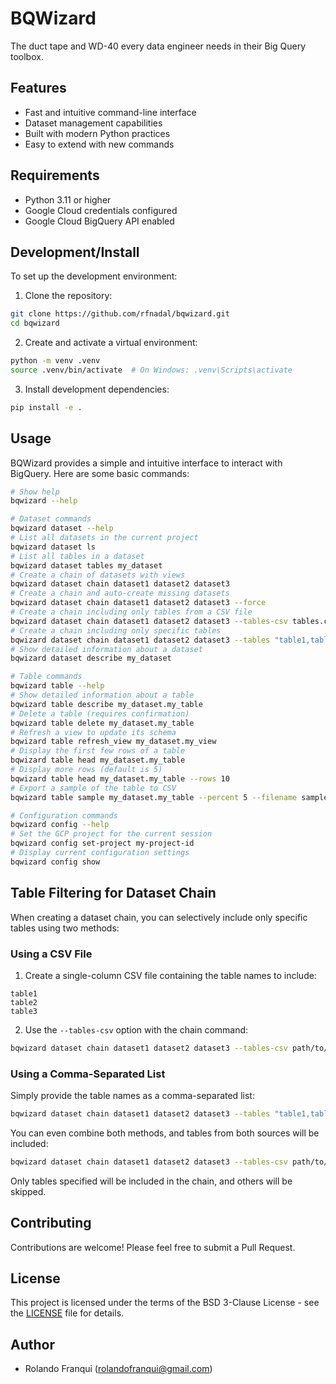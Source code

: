# BQWizard

The duct tape and WD-40 every data engineer needs in their Big Query toolbox.

## Features

- Fast and intuitive command-line interface
- Dataset management capabilities
- Built with modern Python practices
- Easy to extend with new commands

## Requirements

- Python 3.11 or higher
- Google Cloud credentials configured
- Google Cloud BigQuery API enabled

## Development/Install

To set up the development environment:

1. Clone the repository:
```bash
git clone https://github.com/rfnadal/bqwizard.git
cd bqwizard
```

2. Create and activate a virtual environment:
```bash
python -m venv .venv
source .venv/bin/activate  # On Windows: .venv\Scripts\activate
```

3. Install development dependencies:
```bash
pip install -e .
```

## Usage

BQWizard provides a simple and intuitive interface to interact with BigQuery. Here are some basic commands:

```bash
# Show help
bqwizard --help

# Dataset commands
bqwizard dataset --help
# List all datasets in the current project
bqwizard dataset ls
# List all tables in a dataset
bqwizard dataset tables my_dataset
# Create a chain of datasets with views
bqwizard dataset chain dataset1 dataset2 dataset3
# Create a chain and auto-create missing datasets
bqwizard dataset chain dataset1 dataset2 dataset3 --force
# Create a chain including only tables from a CSV file
bqwizard dataset chain dataset1 dataset2 dataset3 --tables-csv tables.csv
# Create a chain including only specific tables
bqwizard dataset chain dataset1 dataset2 dataset3 --tables "table1,table2,table3"
# Show detailed information about a dataset
bqwizard dataset describe my_dataset

# Table commands
bqwizard table --help
# Show detailed information about a table
bqwizard table describe my_dataset.my_table
# Delete a table (requires confirmation)
bqwizard table delete my_dataset.my_table
# Refresh a view to update its schema
bqwizard table refresh_view my_dataset.my_view
# Display the first few rows of a table
bqwizard table head my_dataset.my_table
# Display more rows (default is 5)
bqwizard table head my_dataset.my_table --rows 10
# Export a sample of the table to CSV
bqwizard table sample my_dataset.my_table --percent 5 --filename sample.csv

# Configuration commands
bqwizard config --help
# Set the GCP project for the current session
bqwizard config set-project my-project-id
# Display current configuration settings
bqwizard config show
```

## Table Filtering for Dataset Chain

When creating a dataset chain, you can selectively include only specific tables using two methods:

### Using a CSV File

1. Create a single-column CSV file containing the table names to include:
```
table1
table2
table3
```

2. Use the `--tables-csv` option with the chain command:
```bash
bqwizard dataset chain dataset1 dataset2 dataset3 --tables-csv path/to/tables.csv
```

### Using a Comma-Separated List

Simply provide the table names as a comma-separated list:
```bash
bqwizard dataset chain dataset1 dataset2 dataset3 --tables "table1,table2,table3"
```

You can even combine both methods, and tables from both sources will be included:
```bash
bqwizard dataset chain dataset1 dataset2 dataset3 --tables-csv path/to/tables.csv --tables "table4,table5"
```

Only tables specified will be included in the chain, and others will be skipped.

## Contributing

Contributions are welcome! Please feel free to submit a Pull Request.

## License

This project is licensed under the terms of the BSD 3-Clause License - see the [LICENSE](LICENSE) file for details.

## Author

- Rolando Franqui (rolandofranqui@gmail.com)
